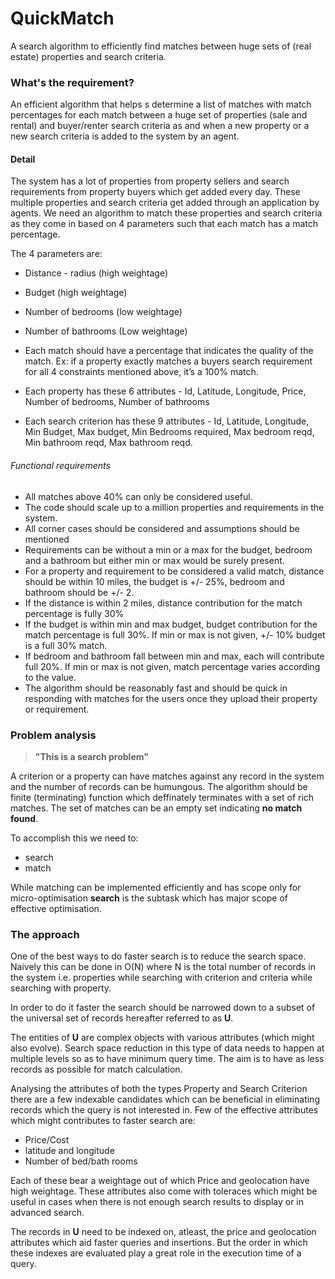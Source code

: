 # QuickMatch
A search algorithm to efficiently find matches between huge sets of (real estate) properties and search criteria.

### What's the requirement?
An efficient algorithm that helps s determine a list of matches with match percentages for each match between a huge set of properties (sale and rental) and buyer/renter search criteria as and when a new property or a new search criteria is added to the system by an agent.  

#### Detail
The system has a lot of properties from property sellers and search requirements from property buyers which get added every day. These multiple properties and search criteria get added through an application by agents. We need an algorithm to match these properties and search criteria as they come in based on 4 parameters such that each match has a  match percentage.

The 4 parameters are:
- Distance - radius (high weightage)
- Budget (high weightage)
- Number of bedrooms (low weightage)
- Number of bathrooms (Low weightage)


- Each match should have a percentage that indicates the quality of the match. Ex: if a property exactly matches a buyers search requirement for all 4 constraints mentioned above, it’s a 100% match.  
- Each property has these 6 attributes - Id, Latitude, Longitude, Price, Number of bedrooms, Number of bathrooms
- Each search criterion has these 9 attributes - Id, Latitude, Longitude, Min Budget, Max budget, Min Bedrooms required, Max bedroom reqd, Min bathroom reqd, Max bathroom reqd.

###### Functional requirements
- All matches above 40% can only be considered useful.
- The code should scale up to a million properties and requirements in the system.
- All corner cases should be considered and assumptions should be mentioned
- Requirements can be without a min or a max for the budget, bedroom and a bathroom but either min or max would be surely present.
- For a property and requirement to be considered a valid match, distance should be within 10 miles, the budget is +/- 25%, bedroom and bathroom should be +/- 2.
- If the distance is within 2 miles, distance contribution for the match percentage is fully 30%
- If the budget is within min and max budget, budget contribution for the match percentage is full 30%. If min or max is not given, +/- 10% budget is a full 30% match.
- If bedroom and bathroom fall between min and max, each will contribute full 20%. If min or max is not given, match percentage varies according to the value.
- The algorithm should be reasonably fast and should be quick in responding with matches for the users once they upload their property or requirement.

### Problem analysis

> __"This is a search problem"__

A criterion or a property can have matches against any record in the system and the number of records can be humungous.
The algorithm should be finite (terminating) function which deffinately terminates with a set of rich matches. The set of matches can be an empty set indicating **no match found**.

To accomplish this we need to:
- search
- match

While matching can be implemented efficiently and has scope only for micro-optimisation **search** is the subtask which has major scope of effective optimisation.

### The approach
One of the best ways to do faster search is to reduce the search space.
Naively this can be done in O(N) where N is the total number of records in the system i.e. properties while searching with criterion and criteria while searching with property.

In order to do it faster the search should be narrowed down to a subset of the universal set of records hereafter referred to as **U**.

The entities of **U** are complex objects with various attributes (which might also evolve). Search space reduction in this type of data needs to happen at multiple levels so as to have minimum query time. The aim is to have as less records as possible for match calculation. 

Analysing the attributes of both the types Property and Search Criterion there are a few indexable candidates which can be beneficial in eliminating records which the query is not interested in. Few of the effective attributes which might contributes to faster search are:
- Price/Cost
- latitude and longitude
- Number of bed/bath rooms

Each of these bear a weightage out of which Price and geolocation have high weightage. These attributes also come with toleraces which might be useful in cases when there is not enough search results to display or in advanced search.

The records in **U** need to be indexed on, atleast, the price and geolocation attributes which aid faster queries and insertions. But the order in which these indexes are evaluated play a great role in the execution time of a query.

